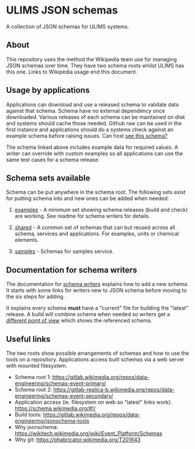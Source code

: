 # ULIMS JSON schemas

A collection of JSON schemas for ULIMS systems.

## About

This repository uses the method the Wikipedia team
use for managing JSON schemas over time. They have
two schema roots whilst ULIMS has this one. Links
to Wikipedia usage end this document.

## Usage by applications

Applications can download and use a released schema to
validate data against that schema. Schema have no
external dependency once downloaded. Various releases
of each schema can be maintained on disk and systems
should cache those needed. Github raw can be used in
the first instance and applications should do a systems
check against an example schema before raising issues. Can
host [see this schema?](schemas/examples/advanced/1.0.0.json?raw=1)

The schema linked above includes example data for required
values. A writer can override with custom examples so all
applications can use the same test cases for a schema release.

## Schema sets available

Schema can be put anywhere in the schema root. The following
sets exist for putting schema into and new ones can be
added when needed:

1. [examples](schemas/examples/) - A minimum set
   showing schema releases (build and check) are working. See
   readme for schema writers for details.

2. [shared](schemas/shared/) - A common set of schemas
   that can but reused across all schema, services and
   applications. For examples, units or chemical elements.

2. [samples](schemas/samples/) - Schemas for samples
  service.


## Documentation for schema writers

The documentation for [schema writers](docs/readme.md) explains
how to add a new schema. It starts with some links for writers
new to JSON schema before moving to the six steps for adding.

It explains every schema **must** have a "current" file for
building the "latest" release. A build will combine
schema when needed so writers get
a [different point of view](schemas/examples/advanced/current.json?raw=1)
which shows the referenced schema.

## Useful links

The two roots show possible arrangements of schemas and
how to use the tools on a repository. Applications access
built schemas via a web server with mounted filesystem. 

* Schema root 1: https://gitlab.wikimedia.org/repos/data-engineering/schemas-event-primary/
* Schema root 2: https://gitlab-replica-b.wikimedia.org/repos/data-engineering/schemas-event-secondary/
* Application access (ie. filesystem on web so "latest" links work): https://schema.wikimedia.org/#!/
* Build tools: https://gitlab.wikimedia.org/repos/data-engineering/jsonschema-tools
* Why jsonschema: https://wikitech.wikimedia.org/wiki/Event_Platform/Schemas
* Why git: https://phabricator.wikimedia.org/T201643
